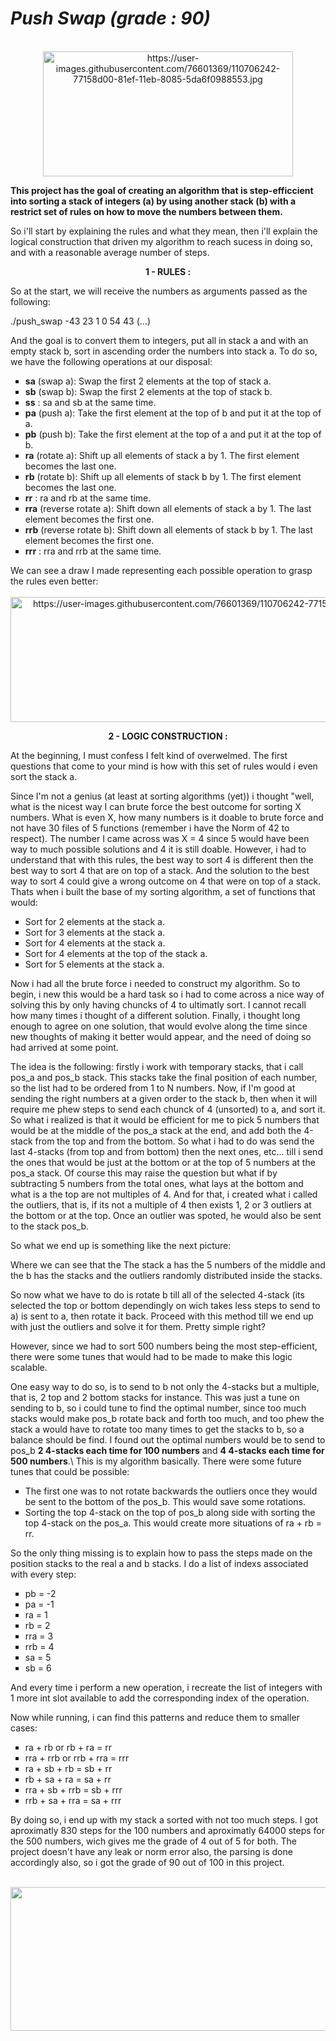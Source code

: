 <h1><em>Push Swap</em><strong><em> (grade : 90)</em></strong></h1>
<div align="center"><br /><img src="https://user-images.githubusercontent.com/76601369/110706242-77158d00-81ef-11eb-8085-5da6f0988553.jpg" alt="https://user-images.githubusercontent.com/76601369/110706242-77158d00-81ef-11eb-8085-5da6f0988553.jpg" width="400" height="200" /></div>
<p><strong>This project has the goal of creating an algorithm that is step-efficcient into sorting a stack of integers (a) by using another stack (b) with a restrict set of rules on how to move the numbers between them.</strong></p>
<p> So i'll start by explaining the rules and what they mean, then i'll explain the logical construction that driven my algorithm to reach sucess in doing so, and with a reasonable average number of steps. </p>
<p></p>
<p><strong><italic><center>1 - RULES :</center></italic></strong></p>
<p>So at the start, we will receive the numbers as arguments passed as the following:
<p><italic>./push_swap -43 23 1 0 54 43 (...)</italic></p>
And the goal is to convert them to integers, put all in stack a and with an empty stack b, sort in ascending order the numbers into stack a. To do so, we have the following operations at our disposal:
<ul style="list-style-type: square;">
<li><strong>sa</strong> (swap a): Swap the first 2 elements at the top of stack a.</li>
<li><strong>sb</strong> (swap b): Swap the first 2 elements at the top of stack b.</li>
<li><strong>ss</strong> : sa and sb at the same time.</li>
<li><strong>pa</strong> (push a): Take the first element at the top of b and put it at the top of a.</li>
<li><strong>pb</strong> (push b): Take the first element at the top of a and put it at the top of b.</li>
<li><strong>ra</strong> (rotate a): Shift up all elements of stack a by 1. The first element becomes the last one.</li>
<li><strong>rb</strong> (rotate b): Shift up all elements of stack b by 1. The first element becomes the last one.</li>
<li><strong>rr</strong> : ra and rb at the same time.</li>
<li><strong>rra</strong> (reverse rotate a): Shift down all elements of stack a by 1. The last element becomes the first one.</li>
<li><strong>rrb</strong> (reverse rotate b): Shift down all elements of stack b by 1. The last element becomes the first one.</li>
<li><strong>rrr</strong> : rra and rrb at the same time.</li>
</ul>
We can see a draw I made representing each possible operation to grasp the rules even better:
<div align="center"><br /><img src="https://user-images.githubusercontent.com/76601369/110706242-77158d00-81ef-11eb-8085-5da6f0988553.jpg" alt="https://user-images.githubusercontent.com/76601369/110706242-77158d00-81ef-11eb-8085-5da6f0988553.jpg" width="800" height="200" /></div>
<p><strong><italic><center>2 - LOGIC CONSTRUCTION :</center></italic></strong></p>
<p>At the beginning, I must confess I felt kind of overwelmed. The first questions that come to your mind is how with this set of rules would i even sort the stack a.</p>
Since I'm not a genius (at least at sorting algorithms (yet)) i thought "well, what is the nicest way I can brute force the best outcome for sorting X numbers. What is even X, how many numbers is it doable to brute force and not have 30 files of 5 functions (remember i have the Norm of 42 to respect). The number I came across was X = 4 since 5 would have been way to much possible solutions and 4 it is still doable. However, i had to understand that with this rules, the best way to sort 4 is different then the best way to sort 4 that are on top of a stack. And the solution to the best way to sort 4 could give a wrong outcome on 4 that were on top of a stack. Thats when i built the base of my sorting algorithm, a set of functions that would:</p>
<ul style="list-style-type: square;">
<li>Sort for 2 elements at the stack a.</li>
<li>Sort for 3 elements at the stack a.</li>
<li>Sort for 4 elements at the stack a.</li>
<li>Sort for 4 elements at the top of the stack a.</li>
<li>Sort for 5 elements at the stack a.</li>
</ul>
<p>Now i had all the brute force i needed to construct my algorithm. So to begin, i new this would be a hard task so i had to come across a nice way of solving this by only having chuncks of 4 to ultimatly sort. I cannot recall how many times i thought of a different solution.
Finally, i thought long enough to agree on one solution, that would evolve along the time since new thoughts of making it better would appear, and the need of doing so had arrived at some point.</p>
<p>The idea is the following: firstly i work with temporary stacks, that i call pos_a and pos_b stack. This stacks take the final position of each number, so the list had to be ordered from 1 to N numbers.
Now, if I'm good at sending the right numbers at a given order to the stack b, then when it will require me phew steps to send each chunck of 4 (unsorted) to a, and sort it. So what i realized is that it would be efficient for me to pick 5 numbers that would be at the middle of the pos_a stack at the end, and add both the 4-stack from the top and from the bottom. So what i had to do was send the last 4-stacks (from top and from bottom) then the next ones, etc... till i send the ones that would be just at the bottom or at the top of 5 numbers at the pos_a stack. Of course this may raise the question but what if by subtracting 5 numbers from the total ones, what lays at the bottom and what is a the top are not multiples of 4. And for that, i created what i called the <italic>outliers</italic>, that is, if its not a multiple of 4 then exists 1, 2 or 3 outliers at the bottom or at the top. Once an outlier was spoted, he would also be sent to the stack pos_b. </p>
<p> So what we end up is something like the next picture:</p>

<p> Where we can see that the The stack a has the 5 numbers of the middle and the b has the stacks and the outliers randomly distributed inside the stacks. </p>
So now what we have to do is rotate b till all of the selected 4-stack (its selected the top or bottom dependingly on wich takes less steps to send to a) is sent to a, then rotate it back. Proceed with this method till we end up with just the outliers and solve it for them. Pretty simple right?</p>
<p> However, since we had to sort 500 numbers being the most step-efficient, there were some tunes that would had to be made to make this logic scalable.</p>
<p> One easy way to do so, is to send to b not only the 4-stacks but a multiple, that is, 2 top and 2 bottom stacks for instance. This was just a tune on sending to b, so i could tune to find the optimal number, since too much stacks would make pos_b rotate back and forth too much, and too phew the stack a would have to rotate too many times to get the stacks to b, so a balance should be find. I found out the optimal numbers would be to send to pos_b <strong>2 4-stacks each time for 100 numbers</strong> and <strong>4 4-stacks each time for 500 numbers</strong>.\
This is my algorithm basically. There were some future tunes that could be possible:
<ul style="list-style-type: square;">
<li>The first one was to not rotate backwards the outliers once they would be sent to the bottom of the pos_b. This would save some rotations.</li>
<li>Sorting the top 4-stack on the top of pos_b along side with sorting the top 4-stack on the pos_a. This would create more situations of ra + rb = rr.</li>
</ul>
<p> So the only thing missing is to explain how to pass the steps made on the position stacks to the real a and b stacks. I do a list of indexs associated with every step:</p>
<ul style="list-style-type: square;">
<li>pb = -2</li>
<li>pa = -1</li>
<li>ra = 1</li>
<li>rb = 2</li>
<li>rra = 3</li>
<li>rrb = 4</li>
<li>sa = 5</li>
<li>sb = 6</li>
</ul>
<p> And every time i perform a new operation, i recreate the list of integers with 1 more int slot available to add the corresponding index of the operation.</p>
<p> Now while running, i can find this patterns and reduce them to smaller cases:</p>
<ul style="list-style-type: square;">
<li>ra + rb or rb + ra = rr</li>
<li>rra + rrb or rrb + rra = rrr</li>
<li>ra + sb + rb = sb + rr</li>
<li>rb + sa + ra = sa + rr</li>
<li>rra + sb + rrb = sb + rrr</li>
<li>rrb + sa + rra = sa + rrr</li>
</ul>
<p> By doing so, i end up with my stack a sorted with not too much steps. I got aproximatly 830 steps for the 100 numbers and aproximatly 64000 steps for the 500 numbers, wich gives me the grade of 4 out of 5 for both. The project doesn't have any leak or norm error also, the parsing is done accordingly also, so i got the grade of 90 out of 100 in this project.</p>
<div align="center"><br /><img src="https://user-images.githubusercontent.com/99777188/197428185-0b474962-53ba-4ff2-81c1-1cffe401a243.png" width="1000" height="230" /></div>
